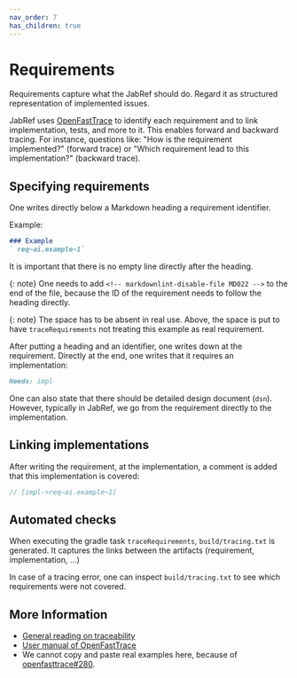 ```yaml
---
nav_order: 7
has_children: true
---
```

# Requirements

Requirements capture what the JabRef should do.
Regard it as structured representation of implemented issues.

JabRef uses [OpenFastTrace](https://github.com/itsallcode/openfasttrace) to identify each requirement and to link implementation, tests, and more to it.
This enables forward and backward tracing.
For instance, questions like: "How is the requirement implemented?" (forward trace) or "Which requirement lead to this implementation?" (backward trace).

## Specifying requirements

One writes directly below a Markdown heading a requirement identifier.

Example:

```markdown
### Example
` req~ai.example~1`
```

It is important that there is no empty line directly after the heading.

{: note}
One needs to add `<!-- markdownlint-disable-file MD022 -->` to the end of the file, because the ID of the requirement needs to follow the heading directly.

{: note}
The space has to be absent in real use.
Above, the space is put to have `traceRequirements` not treating this example as real requirement.

After putting a heading and an identifier, one writes down at the requirement.
Directly at the end, one writes that it requires an implementation:

```markdown
Needs: impl
```

One can also state that there should be detailed design document (`dsn`).
However, typically in JabRef, we go from the requirement directly to the implementation.

## Linking implementations

After writing the requirement, at the implementation, a comment is added that this implementation is covered:

```java
// [impl->req~ai.example~1]
```

## Automated checks

When executing the gradle task `traceRequirements`, `build/tracing.txt` is generated.
It captures the links between the artifacts (requirement, implementation, ...)

In case of a tracing error, one can inspect `build/tracing.txt` to see which requirements were not covered.

## More Information

- [General reading on traceability](https://www.sodiuswillert.com/en/blog/implementing-requirements-traceability-in-systems-software-engineering)
- [User manual of OpenFastTrace](https://github.com/itsallcode/openfasttrace/blob/main/doc/user_guide.md)
- We cannot copy and paste real examples here, because of [openfasttrace#280](https://github.com/itsallcode/openfasttrace/issues/280).
